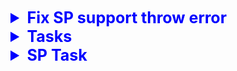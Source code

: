 <details style="font-size: 15px;">
<summary style="font-size: 25px; font-weight: 700; color: blue">
    Fix SP support throw error
</summary>

TẤT CẢ CÁC SP, FUNCTION
| Is Fixed | Done? | Name (+Last time update?)                    |Link Message
|----------|-------|--------------------------|-------------------
| [ ]      | [X]   | SP_CapNhatBaiThi         
| [ ]      | [X]   | SP_ChamDiemBaiThi           
| [ ]      | [X]   | SP_DangKyThi
| [ ]      | [X]   | SP_DangNhapGiangVien
| [ ]      | [X]   | SP_DangNhapSinhVien
| [ ]      | [X]   | SP_DanhSachCacMonThi
| [ ]      | [X]   | SP_DanhSachDangKyThi
| [ ]      | [X]   | SP_DanhSachDangKyThiJob
| [ ]      | [X]   | SP_DanhSachMonCoDiem
| [ ]      | [X]   | SP_DeThi
| [ ]      | [X]   | SP_InBangDiem
| [ ]      | [X]   | SP_KiemTraBoDeTonTai
| [ ]      | [X]   | SP_KiemTraDangKyThi
| [ ]      | [X]   | SP_KiemTraGiaoVienTonTai
| [ ]      | [X]   | SP_KiemTraKhoaTonTai
| [ ]      | [X]   | SP_KiemTraLopTonTai
| [ ]      | [X]   | SP_KiemTraMonHocTonTai
| [ ]      | [X]   | SP_KiemTraSinhVienTonTai
| [ ]      | [X]   | SP_KiemTraSoLuongCau
| [ ]      | [X]   | SP_KiemTraTrangThaiThi
| [ ]      | [X]   | SP_KiemTraXoaGVDK
| [ ]      | [X]   | SP_LayThoiGianThi
| [ ]      | [X]   | SP_TaoLogin
| [ ]      | [X]   | SP_TaoBaiThi
| [ ]      | [X]   | SP_ThiSinhXemKetQua
| [ ]      | [X]   | SP_ThiThu
| [ ]      | [X]   | SP_TimKiemBoDe
| [ ]      | [X]   | SP_TimKiemGiaoVien
| [ ]      | [X]   | SP_TimKiemLop
| [ ]      | [X]   | SP_TimKiemMonHoc
| [ ]      | [X]   | SP_TimKiemSinhVien
| [ ]      | [X]   | SP_XemKetQua
| [ ]      | [X]   | SP_XOA_LOGIN
| [ ]      | [X]   | SP_XoaKhoa
| [ ]      | [X]   | SP_XoaLop
| [ ]      | [X]   | FUNCTION ConvertDiemChu
| [ ]      | [X]   | FUNCTION KiemTraDotThi

</details>


<details style="font-size: 15px;">
<summary style="font-size: 25px; font-weight: 700; color: blue">
    Tasks
</summary>

- [x] Khởi tạo dự án
- [x] Kết nối database, thử kết nối và lấy data
- [x] Tạo phần đăng nhập
- [x] Import bean
- [x] Thêm form mức đổ dữ liệu giáo viên, sinh viên, môn học, khoa-lớp 
    (sinh viên, môn học hoàn thiện nhất có lọc theo lớp, khoa)
- [x] Chỉnh các connection thành global
- [ ] Login: chỉnh role thành check box
- [x] Login: chỉnh danh sách phân mảnh lấy bằng cách dùng SP
- [X] Form môn học: 
  - [X] thêm
  - [X] xóa
  - [X] sửa
  - [X] phục hồi
  - [X] reload?
- [X] Form khoa, lớp
  - [X] Show song song 2 form
  - [X] Khoa
    - [X] Thêm
    - [X] Xóa
    - [X] Sửa
    - [X] Phục hồi
    - [X] Reload?
  - [X] Lớp
    - [X] Thêm
    - [X] Xóa
    - [X] Sửa
    - [X] Phục hồi
    - [X] Reload?
- [X] Form sinh viên (của lớp)
  - [X] Thêm
  - [X] Xóa
  - [X] Sửa
  - [X] Phục hồi
  - [X] reload
- [x] Form (subform) giảng viên (của khoa)
  - [x] Thêm
  - [x] Xóa
  - [x] Sửa
  - [x] Phục hồi
  - [x] reload
- [X] Nhập đề (Giảng viên only), giảng viên chỉ thấy và sửa câu hỏi của mình (bảng BoDe)
  - [x] Thêm
  - [X] Xóa
  - [X] Sửa
  - [X] Phục hồi
  - [X] reload
- [X] Chuẩn bị thi
  - [X] Nhân viên nhập tên lớp, môn sẽ thi, trình độ, lần thi, số câu thi, ngày thì, thời gian thi(phút), ghi vào GiangVien_DangKy
  - [ ] Khi đăng ký thi cần kiểm tra ràng buộc
- [X] Thi
  - [x] Phần thông tin thí sinh: Mã lớp, tên lớp, họ tên
  - [x] Phần bài thi: 
    - [x] Môn thi, ngày thi, số lần thi
    - [x] Lọc ra số câu thi, thời gian thi, trình độ(giáo viên đăng ký)
    - [x] Khi nhấn "bắt đầu thi", lọc các câu từ bước 2 phía trên (ngẫu nhiên, không trùng), sau đó tiến hành cho thí sinh thi ***(giao tác)***
  - [x] Tiêu chí đề thi:
    - [x] Ngẫu nhiên, không trùng nhau
    - [x] Lấy theo trình độ A, B hay C
    - [x] Ưu tiên lấy các câu trình độ cao, nếu thiếu thì lấy ở trình độ thấp hơn
    - [x] Số câu trình độ cao **bắt buộc lớn hơn 70%**, nếu thiếu có thể lấy ở cơ sở khác
    - [x] Ưu tiên lấy ở cơ sở mà lớp đố học
    - [x] Điểm cao nhât là 10, số điểm mỗi câu là như nhau (trung bình cộng go brr)
    - [x] Cho user chọn câu đã thi ở lần thi trước
    - [x] Hết thời gian quy định => buộc kết thúc bài thi
    - [X] Thông báo điểm cho sinh viên và lưu vào BangDiem
- [X] Xem kết quả
  - [X] In ra số câu đã thi dựa trên các thông tin Mã sinh viên, môn học, lần thi
  - [X] Kết xuất bắt buộc
  ![alt text](.github/src/imgs/image.png)
- [X] Bảng điểm môn học
  - [X] Giáo viên chọn tên lớp, tên môn học, lần thi: chương trình in ra bảng điểm hết môn của lớp đã chọn
  - [X] Mẫu bảng: (Stt,) MASV, HO, TEN, DIEM, ĐIỂM CHỮ
- [x] Báo cáo DANH SÁCH ĐĂNG KÝ THI TRẮC NGHIỆM CƠ SỞ X
  - [x] Xem danh sách đăng ký thi trắc nghiệm của cả 2 cơ sở @tungay đến @denngay; In theo từng cơ sở, in theo thứ tự tăng dần của ngày đăng ký ***(xử lý job)***
  - [x] Mẫu: 
  ![alt text](.github/src/imgs/image2.png)

</details>

<details style="font-size: 15px;">
<summary style="font-size: 25px; font-weight: 700; color: blue">
    SP Task
</summary>

- [x] Xem, thêm, xóa, sửa(, phục hồi, reload) môn học
- [x] Xem, thêm, xóa, sửa(, phục hồi, reload) khoa
- [x] Xem, thêm, xóa, sửa(, phục hồi, reload) lớp
- [x] Xem, thêm, xóa, sửa(, phục hồi, reload) sinh viên
- [x] Xem, thêm, xóa, sửa(, phục hồi, reload) giáo viên
- [x] Xem, thêm, xóa, sửa(, phục hồi, reload) đề thi (câu hỏi)
- [x] Xem, thêm, xóa, sửa(, phục hồi, reload) GiangVien_DangKy; khi thêm, sửa cần kiểm tra ràng buộc
- [x] Xem thông tin thí sinh dự thi
- [x] ***Lọc danh sách câu hỏi phù hợp với thí sinh tham gia dự thi***
- [x] ***Chọn câu hỏi từ danh sách đã lọc để tạo đề thi***
- [X] Tạo / sửa bảng tạm (local) lưu kết quả thi của sinh viên (theo 2 cách, mỗi 1 khoảng thời gian khi thi, hoặc ngay khi thí sinh chọn/đổi đáp án của 1 câu hỏi)
- [X] Lưu kết quả cuối cùng vào BangDiem
- [X] Show kết quả bài thi, output: STT, Câu số (trong đề), Nội dung, Các chọn lựa, đáp án (lựa chọn sính xác), Đã chọn (đáp án thí sinh chọn)
- [X] Bảng điểm môn học của lớp, output: (Stt,) MASV, HO, TEN, DIEM, ĐIỂM CHỮ
- [X] Báo cáo danh sách đăng ký thi
</details>
